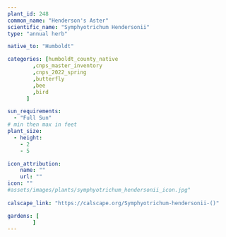 ```yaml
---
plant_id: 248 
common_name: "Henderson's Aster"
scientific_name: "Symphyotrichum Hendersonii"
type: "annual herb"

native_to: "Humboldt"

categories: [humboldt_county_native
        ,cnps_master_inventory
        ,cnps_2022_spring
        ,butterfly
        ,bee
        ,bird
      ]

sun_requirements:
  - "Full Sun"
# min then max in feet
plant_size:
  - height: 
    - 2 
    - 5

icon_attribution: 
    name: ""
    url: ""
icon: ""
#assets/images/plants/symphyotrichum_hendersonii_icon.jpg"
 
calscape_link: "https://calscape.org/Symphyotrichum-hendersonii-()"

gardens: [
        ]
---
```









